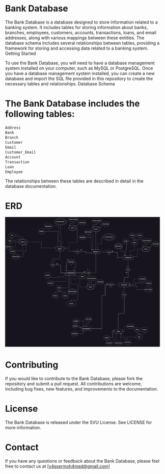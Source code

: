# Bank Database

The Bank Database is a database designed to store information related to a banking system. It includes tables for storing information about banks, branches, employees, customers, accounts, transactions, loans, and email addresses, along with various mappings between these entities. The database schema includes several relationships between tables, providing a framework for storing and accessing data related to a banking system.
Getting Started

To use the Bank Database, you will need to have a database management system installed on your computer, such as MySQL or PostgreSQL. Once you have a database management system installed, you can create a new database and import the SQL file provided in this repository to create the necessary tables and relationships.
Database Schema

# The Bank Database includes the following tables:

    Address
    Bank
    Branch
    Customer
    Email
    Customer_Email
    Account
    Transaction
    Loan
    Employee

The relationships between these tables are described in detail in the database documentation.

# ERD

![Bank ERD image](ERD/erd.jpg)

# Contributing

If you would like to contribute to the Bank Database, please fork the repository and submit a pull request. All contributions are welcome, including bug fixes, new features, and improvements to the documentation.

# License

The Bank Database is released under the SVU License. See LICENSE for more information.

# Contact

If you have any questions or feedback about the Bank Database, please feel free to contact us at [y4ssermoh4med@gmail.com]
